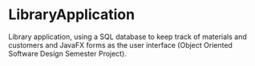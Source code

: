 # LibraryApplication

Library application, using a SQL database to keep track of materials and customers and JavaFX forms as the user interface (Object Oriented Software Design Semester Project).
